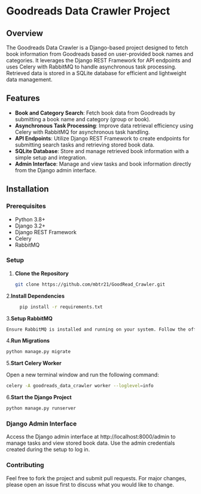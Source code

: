 # Goodreads Data Crawler Project

## Overview

The Goodreads Data Crawler is a Django-based project designed to fetch book information from Goodreads based on user-provided book names and categories. It leverages the Django REST Framework for API endpoints and uses Celery with RabbitMQ to handle asynchronous task processing. Retrieved data is stored in a SQLite database for efficient and lightweight data management.

## Features

- **Book and Category Search**: Fetch book data from Goodreads by submitting a book name and category (group or book).
- **Asynchronous Task Processing**: Improve data retrieval efficiency using Celery with RabbitMQ for asynchronous task handling.
- **API Endpoints**: Utilize Django REST Framework to create endpoints for submitting search tasks and retrieving stored book data.
- **SQLite Database**: Store and manage retrieved book information with a simple setup and integration.
- **Admin Interface**: Manage and view tasks and book information directly from the Django admin interface.

## Installation

### Prerequisites

- Python 3.8+
- Django 3.2+
- Django REST Framework
- Celery
- RabbitMQ

### Setup

1. **Clone the Repository**

   ```bash
   git clone https://github.com/mbtr21/GoodRead_Crawler.git
   ```
2.**Install Dependencies**
```bash
     pip install -r requirements.txt
```
3.**Setup RabbitMQ**
```bash
Ensure RabbitMQ is installed and running on your system. Follow the official RabbitMQ documentation for installation instructions.
```
4.**Run Migrations**
```bash
python manage.py migrate
```
5.**Start Celery Worker**

Open a new terminal window and run the following command:
```bash
celery -A goodreads_data_crawler worker --loglevel=info
```
6.**Start the Django Project**
```bash
python manage.py runserver
```
### Django Admin Interface ###
Access the Django admin interface at http://localhost:8000/admin to manage tasks and view stored book data. Use the admin credentials created during the setup to log in.
### Contributing ###
Feel free to fork the project and submit pull requests. For major changes, please open an issue first to discuss what you would like to change.

